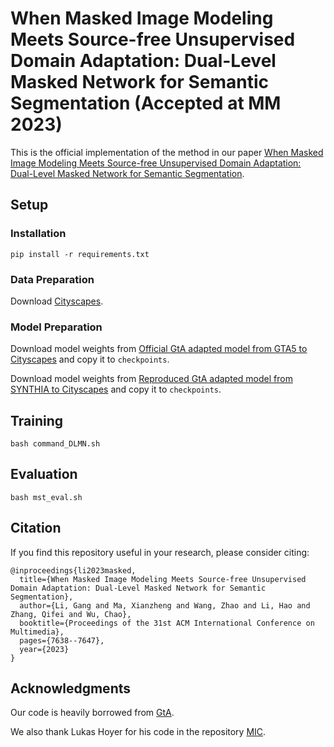 # When Masked Image Modeling Meets Source-free Unsupervised Domain Adaptation: Dual-Level Masked Network for Semantic Segmentation (Accepted at MM 2023)

This is the official implementation of the method in our paper [When Masked Image Modeling Meets Source-free Unsupervised Domain Adaptation: Dual-Level Masked Network for Semantic Segmentation](https://doi.org/10.1145/3581783.3612521).

## Setup

### Installation

```
pip install -r requirements.txt
```

### Data Preparation

Download [Cityscapes](https://www.cityscapes-dataset.com/).

### Model Preparation
Download model weights from [Official GtA adapted model from GTA5 to Cityscapes](https://drive.google.com/drive/folders/1MYZq6DPK6xemSM1yBz3UkwRvBW9rot5q?usp=sharing) and copy it to `checkpoints`.

Download model weights from [Reproduced GtA adapted model from SYNTHIA to Cityscapes](https://drive.google.com/drive/folders/1U0jqzluki2GcEeobHuX79_3D_S28LbF9?usp=drive_link) and copy it to `checkpoints`.

## Training

```
bash command_DLMN.sh
```

## Evaluation

```
bash mst_eval.sh
```

## Citation

If you find this repository useful in your research, please consider citing:

```
@inproceedings{li2023masked,
  title={When Masked Image Modeling Meets Source-free Unsupervised Domain Adaptation: Dual-Level Masked Network for Semantic Segmentation},
  author={Li, Gang and Ma, Xianzheng and Wang, Zhao and Li, Hao and Zhang, Qifei and Wu, Chao},
  booktitle={Proceedings of the 31st ACM International Conference on Multimedia},
  pages={7638--7647},
  year={2023}
}
```

## Acknowledgments

Our code is heavily borrowed from [GtA](https://sites.google.com/view/sfdaseg).

We also thank Lukas Hoyer for his code in the repository [MIC](https://github.com/lhoyer/MIC).
